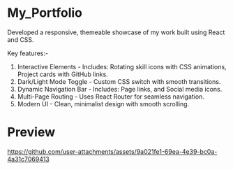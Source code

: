 # My_Portfolio
Developed a responsive, themeable showcase of my work built using React and CSS. 

Key features:-

1. Interactive Elements - Includes: Rotating skill icons with CSS animations, Project cards with GitHub links.
2. Dark/Light Mode Toggle - Custom CSS switch with smooth transitions.
3. Dynamic Navigation Bar - Includes: Page links, and Social media icons.
4. Multi-Page Routing - Uses React Router for seamless navigation.
5. Modern UI - Clean, minimalist design with smooth scrolling.

# Preview
https://github.com/user-attachments/assets/9a021fe1-69ea-4e39-bc0a-4a31c7069413


